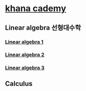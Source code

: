 # [khana cademy](https://www.khanacademy.org/) 

## Linear algebra 선형대수학

### [Linear algebra 1](https://www.youtube.com/playlist?list=PLHS0dhO-KTu5RFTG_8a_ggtFID1hmDa-M)

### [Linear algebra 2](https://www.youtube.com/playlist?list=PLHS0dhO-KTu6lOg6OpLACerQLmoPTTDdL)

### [Linear algebra 3](https://www.youtube.com/playlist?list=PLHS0dhO-KTu6VclEKlQNcZc4kbH-psLa0)

## Calculus